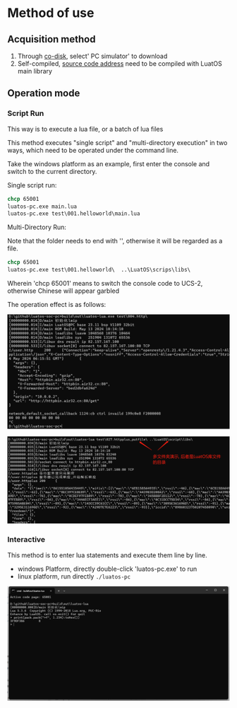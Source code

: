 # Method of use

## Acquisition method

1. Through [co-disk](https://pan.air32.cn/s/DJTr?path=/LuatOS模拟器(win32)), select' PC simulator' to download
2. Self-compiled, [source code address](https://gitee.com/openLuat/luatos-soc-pc) need to be compiled with LuatOS main library

## Operation mode

### Script Run

This way is to execute a lua file, or a batch of lua files

This method executes "single script" and "multi-directory execution" in two ways, which need to be operated under the command line.

Take the windows platform as an example, first enter the console and switch to the current directory.

Single script run:

```cmd
chcp 65001
luatos-pc.exe main.lua
luatos-pc.exe test\001.helloworld\main.lua
```

Multi-Directory Run:

Note that the folder needs to end with '\', otherwise it will be regarded as a file.

```cmd
chcp 65001
luatos-pc.exe test\001.helloworld\  ..\LuatOS\scrips\libs\
```

Wherein 'chcp 65001' means to switch the console code to UCS-2, otherwise Chinese will appear garbled

The operation effect is as follows:

![Operation effect 1](img/pc-usage.png)

![Operation effect 2](img/pc-usage2.png)


### Interactive

This method is to enter lua statements and execute them line by line.

* windows Platform, directly double-click 'luatos-pc.exe' to run
* linux platform, run directly `./luatos-pc`

![Running effect 3, interactive](img/pc-usage3.png)
